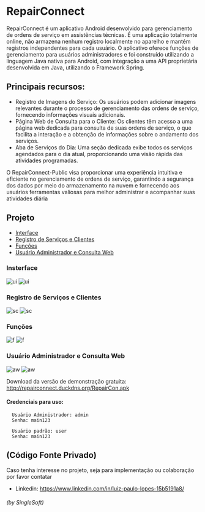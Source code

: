 # RepairConnect
RepairConnect é um aplicativo Android desenvolvido para gerenciamento de ordens de serviço em assistências técnicas. É uma aplicação totalmente online, não armazena nenhum registro localmente no aparelho e mantém registros independentes para cada usuário. O aplicativo oferece funções de gerenciamento para usuários administradores e foi construído utilizando a linguagem Java nativa para Android, com integração a uma API proprietária desenvolvida em Java, utilizando o Framework Spring.

## Principais recursos:
- Registro de Imagens do Serviço: Os usuários podem adicionar imagens relevantes durante o processo de gerenciamento das ordens de serviço, fornecendo informações visuais adicionais.
- Página Web de Consulta para o Cliente: Os clientes têm acesso a uma página web dedicada para consulta de suas ordens de serviço, o que facilita a interação e a obtenção de informações sobre o andamento dos serviços.
 - Aba de Serviços do Dia: Uma seção dedicada exibe todos os serviços agendados para o dia atual, proporcionando uma visão rápida das atividades programadas.

O RepairConnect-Public visa proporcionar uma experiência intuitiva e eficiente no gerenciamento de ordens de serviço, garantindo a segurança dos dados por meio do armazenamento na nuvem e fornecendo aos usuários ferramentas valiosas para melhor administrar e acompanhar suas atividades diária

## Projeto 
- [Interface](#interface)
- [Registro de Serviços e Clientes](#registro-de-serviços-e-clientes)
- [Funções](#funções)
- [Usuário Administrador e Consulta Web](#usuário-administrador-e-consulta-web)

### Insterface
![ui](gifs/ui-layer1/ui_w.gif)
![ui](gifs/ui-layer1/ui_b.gif)

### Registro de Serviços e Clientes
![sc](gifs/services-customers-layer2/new_service.gif)
![sc](gifs/services-customers-layer2/costumer.gif)

### Funções
![f](gifs/functions-layer3/search.gif)
![f](gifs/functions-layer3/today.gif)

### Usuário Administrador e Consulta Web
![aw](gifs/admin-web-layer4/admin_b.gif)
![aw](gifs/admin-web-layer4/web_qr.gif)

Download da versão de demonstração gratuita: http://repairconnect.duckdns.org/RepairCon.apk
#### Credenciais para uso:
```
  Usuário Administrador: admin
  Senha: main123

  Usuário padrão: user
  Senha: main123
```
## (Código Fonte Privado)
Caso tenha interesse no projeto, seja para implementação ou colaboração por favor contatar
- Linkedin: https://www.linkedin.com/in/luiz-paulo-lopes-15b5191a8/

###### (by SingleSoft)
